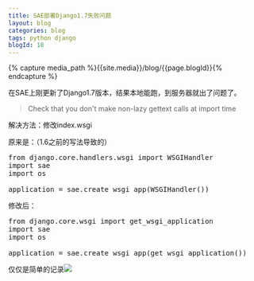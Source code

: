 ```yaml
---
title: SAE部署Django1.7失败问题
layout: blog
categories: blog
tags: python django
blogId: 18
---
```

{% capture media_path %}{{site.media}}/blog/{{page.blogId}}{% endcapture %}

在SAE上刚更新了Django1.7版本，结果本地能跑，到服务器就出了问题了。

> Check that you don't make non-lazy gettext calls at import time

解决方法：修改index.wsgi

原来是：（1.6之前的写法导致的）

<pre class="brush:python;toolbar:false">from django.core.handlers.wsgi import WSGIHandler
import sae
import os

application = sae.create_wsgi_app(WSGIHandler())</pre>

修改后：

<pre class="brush:python;toolbar:false">from django.core.wsgi import get_wsgi_application
import sae
import os

application = sae.create_wsgi_app(get_wsgi_application())</pre>

仅仅是简单的记录![](http://img.baidu.com/hi/jx2/j_0059.gif)